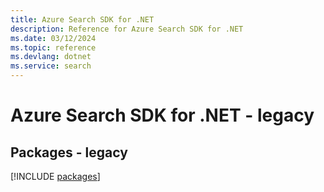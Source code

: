 ```yaml
---
title: Azure Search SDK for .NET
description: Reference for Azure Search SDK for .NET
ms.date: 03/12/2024
ms.topic: reference
ms.devlang: dotnet
ms.service: search
---
```

# Azure Search SDK for .NET - legacy
## Packages - legacy
[!INCLUDE [packages](search-index.md)]